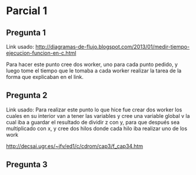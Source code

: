 # Parcial 1
## Pregunta 1
Link usado:
http://diagramas-de-flujo.blogspot.com/2013/01/medir-tiempo-ejecucion-funcion-en-c.html

Para hacer este punto cree dos worker, uno para cada punto pedido, y luego tome el tiempo que le tomaba a cada worker realizar la tarea de la forma que explicaban en el link.
## Pregunta 2

Link usado:
Para realizar este punto lo que hice fue crear dos worker los cuales en su interior van a tener las variables y cree una variable global v la cual iba a guardar el resultado de dividir z con y, para que después sea multiplicado con x, y cree dos hilos donde cada hilo iba realizar uno de los work 

http://decsai.ugr.es/~jfv/ed1/c/cdrom/cap3/f_cap34.htm
## Pregunta 3
